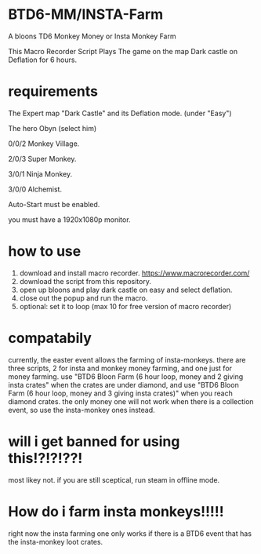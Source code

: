 # BTD6-MM/INSTA-Farm
A bloons TD6 Monkey Money or Insta Monkey Farm

This Macro Recorder Script Plays The game on the map Dark castle on Deflation for 6 hours.

# requirements
The Expert map "Dark Castle" and its Deflation mode. (under "Easy")

The hero Obyn (select him)

0/0/2 Monkey Village.

2/0/3 Super Monkey.

3/0/1 Ninja Monkey.

3/0/0 Alchemist.

Auto-Start must be enabled.

you must have a 1920x1080p monitor.

# how to use
1. download and install macro recorder. https://www.macrorecorder.com/
2.  download the script from this repository.
3.  open up bloons and play dark castle on easy and select deflation.
4.  close out the popup and run the macro.
5.  optional: set it to loop (max 10 for free version of macro recorder)
# compatabily
currently, the easter event allows the farming of insta-monkeys. 
there are three scripts, 2 for insta and monkey money farming, and one just for money farming.
use "BTD6 Bloon Farm (6 hour loop, money and 2 giving insta crates" when the crates are under diamond, and use "BTD6 Bloon Farm (6 hour loop, money and 3 giving insta crates)" when you reach diamond crates. the only money one will not work when there is a collection event, so use the insta-monkey ones instead.
# will i get banned for using this!?!?!??!
most likey not. if you are still sceptical, run steam in offline mode.

# How do i farm insta monkeys!!!!!
right now the insta farming one only works if there is a BTD6 event that has the insta-monkey loot crates.

